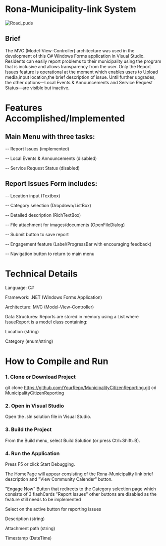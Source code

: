 # Rona-Municipality-link System
![Road_puds](https://github.com/user-attachments/assets/6573518c-5299-4038-acfa-d618bca3b561)

## Brief
 The MVC (Model-View-Controller) architecture was used in the development of this C# Windows Forms application in Visual Studio.
 Residents can easily report problems to their municipality using the program that is inclusive and allows transparency from the user.
 Only the Report Issues feature is operational at the moment which enables users to Upload media,input location,the brief description of issue.  Until further upgrades, the other options—Local Events & Announcements and Service Request Status—are visible but inactive.

 # Features Accomplished/Implemented 
## Main Menu with three tasks:

-- Report Issues (implemented)

-- Local Events & Announcements (disabled)

-- Service Request Status (disabled)

## Report Issues Form includes:

-- Location input (Textbox)

-- Category selection (Dropdown/ListBox)

-- Detailed description (RichTextBox)

-- File attachment for images/documents (OpenFileDialog)

-- Submit button to save report

-- Engagement feature (Label/ProgressBar with encouraging feedback)

-- Navigation button to return to main menu

# Technical Details

Language: C#

Framework: .NET (Windows Forms Application)

Architecture: MVC (Model-View-Controller)

Data Structures: Reports are stored in memory using a List<IssueReport> where IssueReport is a model class containing:

Location (string)

Category (enum/string)

# How to Compile and Run
### 1. Clone or Download Project
git clone https://github.com/YourRepo/MunicipalityCitizenReporting.git
cd MunicipalityCitizenReporting

### 2. Open in Visual Studio

Open the .sln solution file in Visual Studio.

### 3. Build the Project

From the Build menu, select Build Solution (or press Ctrl+Shift+B).

### 4. Run the Application

Press F5 or click Start Debugging.

The HomePage will appear consisting of the Rona-Municipality link brief description  and "View Community Calender" button.

"Engage Now" Button that redirects to the Category selection page which consists of 3 flashCards "Report Issues" other buttons are disabled as the feature still needs to be implemented

Select on the active button for reporting issues

Description (string)

Attachment path (string)

Timestamp (DateTime)

